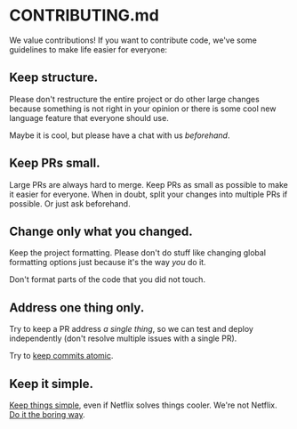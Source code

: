 # CONTRIBUTING.md
We value contributions! If you want to contribute code, we've some guidelines to make life easier for everyone:

## Keep structure.
Please don't restructure the entire project or do other large changes because something is not right in your opinion or there is some cool new language feature that everyone should use.

Maybe it is cool, but please have a chat with us _beforehand_.

## Keep PRs small.
Large PRs are always hard to merge. Keep PRs as small as possible to make it easier for everyone. When in doubt, split your changes into multiple PRs if possible. Or just ask beforehand.

## Change only what you changed.
Keep the project formatting. Please don't do stuff like changing global formatting options just because it's the way _you_ do it.

Don't format parts of the code that you did not touch.

## Address one thing only.
Try to keep a PR address _a single thing_, so we can test and deploy independently (don't resolve multiple issues with a single PR).

Try to [keep commits atomic](https://www.codewithjason.com/atomic-commits-testing/).

## Keep it simple.
[Keep things simple](https://en.wikipedia.org/wiki/KISS_principle), even if Netflix solves things cooler. We're not Netflix. [Do it the boring way](http://boringtechnology.club).
